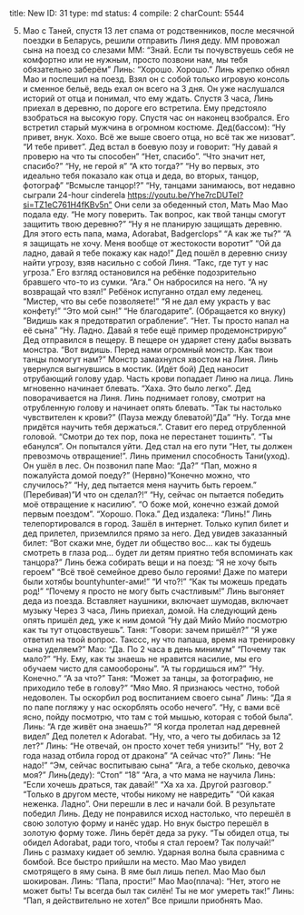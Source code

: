 title:          New
ID:             31
type:           md
status:         4
compile:        2
charCount:      5544


5. Мао с Таней, спустя 13 лет спама от родственников, после месячной поездки в Беларусь, решили отправить Линя деду. ММ провожал сына на поезд со слезами
ММ: “Знай. Если ты почувствуешь себя не комфортно или не нужным, просто позвони нам, мы тебя обязательно заберём”
Линь: “Хорошо. Хорошо.”
Линь крепко обнял Мао и поспешил на поезд. Взял он с собой только игровую консоль и сменное бельё, ведь ехал он всего на 3 дня. Он уже наслушался историй от отца и понимал, что ему ждать.
Спустя 3 часа, Линь приехал в деревню, по дороге его встретила. Ему предстояло взобраться на высокую гору. Спустя час он наконец взобрался. Его встретил старый мужчина в огромном костюме. 
Дед(бассом): “Ну привет, внук. Хохо. Всё же выше своего отца, но всё так же низоват”.
“И тебе привет”.
Дед встал в боевую позу и говорит: “Ну давай я проверю на что ты способен”
“Нет, спасибо”.
“Что значит нет, спасибо?”
“Ну, не герой я”
“А кто тогда?”
“Ну во первых, это идеально тебя показало как отца и деда, во вторых, танцор, фотограф”
“Всмысле танцор!?”
“Ну, танцами занимаюсь, вот недавно сыграли 24-hour cinderela https://youtu.be/Yhe7rcDUTeI?si=TZ1eC761H4fKBv5n”
Они сели за обеденный стол, Мать Мао Мао подала еду.
“Не могу поверить. Так вопрос, как твой танцы смогут защитить твою деревню?”
“Ну я не планирую защищать деревню. Для этого есть папа, мама, Adorabat, Badgerclops”
“А как же ты?”
“А я защищать не хочу. Меня вообще от жестокости воротит”
“Ой да ладно, давай я тебе покажу как надо!”
Дед пошёл в деревню снизу найти угрозу, взяв насильно с собой Линя.
“Такс, где тут у нас угроза.”
Его взгляд остановился на ребёнке подозрительно бравшего что-то из сумки.
“Ага.”
Он набросился на него.
“А ну возвращай что взял!”
Ребёнок испуганно отдал ему леденец.
“Мистер, что вы себе позволяете!”
“Я не дал ему украсть у вас конфету!”
“Это мой сын!”
“Не благодарите”.
(Обращается ко внуку) ”Видишь как я предотвратил ограбление”.
“Нет. Ты просто напал на её сына”
“Ну. Ладно. Давай я тебе ещё пример продемонстрирую”
Дед отправился в пещеру.
В пещере он ударяет стену дабы вызвать монстра.
“Вот видишь. Перед нами огромный монстр. Как твои танцы помогут нам?”
Монстр замахнулся хвостом на Линя. Линь увернулся выгнувшись в мостик.
(Идёт бой)
Дед наносит отрубающий голову удар. Часть крови попадает Линю на лица. Линь мгновенно начинает блевать.
“Хаха. Это было легко”.
Дед поворачивается на Линя. Линь поднимает голову, смотрит на отрубленную голову и начинает опять блевать.
“Так ты настолько чувствителен к крови?”
(Пауза между блеватой)”Да”
“Ну. Тогда мне придётся научить тебя держаться.”. Ставит его перед отрубленной головой. “Смотри до тех пор, пока не перестанет тошинть”.
“Ты ебанулся”. Он попытался уйти. Дед стал на его пути “Нет, ты должен превозмочь отвращение!”. Линь применил способность Тани(уход).
Он ушёл в лес. Он позвонил папе
Мао: “Да?”
“Пап, можно я пожалуйста домой поеду?”
(Нервно)“Конечно можно, что случилось?”
“Ну, дед пытается меня научить быть героем.”
(Перебивая)”И что он сделал?!”
“Ну, сейчас он пытается победить моё отвращение к насилию”.
“О боже мой, конечно езжай домой первым поездом”.
“Хорошо. Пока.” 
Дед издалека: “Линь!”
Линь телепортировался в город. Зашёл в интернет. Только купил билет и дед прилетел, приземлился прямо за него.
Дед увидев заказанный билет: “Вот скажи мне, будет ли общество вос... как ты будешь смотреть в глаза род… будет ли детям приятно тебя вспоминать как танцора?”
Линь бежа собирать вещи и на поезд: “Я не хочу быть героем”
“Всё твоё семейное древо было героями! Даже по матери были хотябы bountyhunter-ами!”
“И что?!”
“Как ты можешь предать род!”
“Почему я просто не могу быть счастливым!”
Линь выгоняет деда из поезда. Вставляет наушники, включает шумодав, включает музыку
Через 3 часа, Линь приехал, домой.
На следующий день опять пришёл дед, уже к ним домой
“Ну дай Мийо Мийо посмотрю как ты тут отцовствуешь”.
Таня: “Говори: зачем пришёл?”
“Я уже ответил на твой вопрос. Такссс, ну что папаша, время на тренировку сына уделяем?”
Мао: “Да. По 2 часа в день минимум”
“Почему так мало?”
“Ну. Ему, как ты знаешь не нравится насилие, мы его обучаем чисто для самообороны”.
“А ты гордишься им?”
“Ну. Конечно.”
“А за что?”
Таня: “Может за танцы, за фотографию, не приходило тебе в голову?”
“Мяо Мяо. Я признаюсь честно, тобой недоволен. Ты оскорбил род воспитанием своего сына”
Линь: “Да я по папе погляжу у нас оскорблять особо нечего”.
“Ну, с вами всё ясно, пойду посмотрю, что там с той мышью, которая с тобой была”.
Линь: “А где живёт она знаешь?”
“Я когда пролетал над деревней видел”
Дед полетел к Adorabat.
“Ну, что, а чего ты добилась за 12 лет?”
Линь: “Не отвечай, он просто хочет тебя унизить!”
“Ну, вот 2 года назад отбила город от дракона”
“А сейчас что?”
Линь: “Не надо!”
“Эм, сейчас воспитываю сына”
“Ага, а тебе сколько, девочка моя?”
Линь(деду): “Стоп”
“18”
“Ага, а что мама не научила
Линь: “Если хочешь драться, так давай!”
“Ха ха ха. Другой разговор.”
“Только в другом месте, чтобы никому не навредить”
“Ой какая неженка. Ладно”.
Они перешли в лес и начали бой.
В результате победил Линь. Деду не понравился исход настолько, что перешёл в свою золотую форму и нанёс удар. Но внук быстро перешёл в золотую форму тоже.
Линь берёт деда за руку. “Ты обидел отца, ты обидел Adorabat, ради того, чтобы я стал героем? Так получай!”
Линь с размаху кидает об землю. Ударная волна была сравнима с бомбой. Все быстро прийшли на место. Мао Мао увидел смотрящего в яму сына. В яме был лишь пепел. Мао Мао был шокирован.
Линь: “Папа, прости!”
Мао Мао(плача): “Нет, этого не может быть! Ты всегда был так силён! Ты не мог умереть так!”
Линь: “Пап, я действительно не хотел”
Все пришли приобнять Мао.